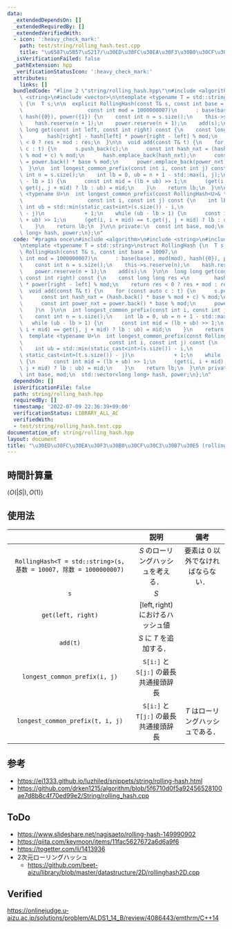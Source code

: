 ```yaml
---
data:
  _extendedDependsOn: []
  _extendedRequiredBy: []
  _extendedVerifiedWith:
  - icon: ':heavy_check_mark:'
    path: test/string/rolling_hash.test.cpp
    title: "\u6587\u5B57\u5217/\u30ED\u30FC\u30EA\u30F3\u30B0\u30CF\u30C3\u30B7\u30E5"
  _isVerificationFailed: false
  _pathExtension: hpp
  _verificationStatusIcon: ':heavy_check_mark:'
  attributes:
    links: []
  bundledCode: "#line 2 \"string/rolling_hash.hpp\"\n#include <algorithm>\n#include\
    \ <string>\n#include <vector>\n\ntemplate <typename T = std::string>\nstruct RollingHash\
    \ {\n  T s;\n\n  explicit RollingHash(const T& s, const int base = 10007,\n  \
    \                     const int mod = 1000000007)\n      : base(base), mod(mod),\
    \ hash({0}), power({1}) {\n    const int n = s.size();\n    this->s.reserve(n);\n\
    \    hash.reserve(n + 1);\n    power.reserve(n + 1);\n    add(s);\n  }\n\n  long\
    \ long get(const int left, const int right) const {\n    const long long res =\n\
    \        hash[right] - hash[left] * power[right - left] % mod;\n    return res\
    \ < 0 ? res + mod : res;\n  }\n\n  void add(const T& t) {\n    for (const auto\
    \ c : t) {\n      s.push_back(c);\n      const int hash_nxt = (hash.back() * base\
    \ % mod + c) % mod;\n      hash.emplace_back(hash_nxt);\n      const int power_nxt\
    \ = power.back() * base % mod;\n      power.emplace_back(power_nxt);\n    }\n\
    \  }\n\n  int longest_common_prefix(const int i, const int j) const {\n    const\
    \ int n = s.size();\n    int lb = 0, ub = n + 1 - std::max(i, j);\n    while (ub\
    \ - lb > 1) {\n      const int mid = (lb + ub) >> 1;\n      (get(i, i + mid) ==\
    \ get(j, j + mid) ? lb : ub) = mid;\n    }\n    return lb;\n  }\n\n  template\
    \ <typename U>\n  int longest_common_prefix(const RollingHash<U>& t,\n       \
    \                     const int i, const int j) const {\n    int lb = 0;\n   \
    \ int ub = std::min(static_cast<int>(s.size()) - i,\n                      static_cast<int>(t.s.size())\
    \ - j)\n             + 1;\n    while (ub - lb > 1) {\n      const int mid = (lb\
    \ + ub) >> 1;\n      (get(i, i + mid) == t.get(j, j + mid) ? lb : ub) = mid;\n\
    \    }\n    return lb;\n  }\n\n private:\n  const int base, mod;\n  std::vector<long\
    \ long> hash, power;\n};\n"
  code: "#pragma once\n#include <algorithm>\n#include <string>\n#include <vector>\n\
    \ntemplate <typename T = std::string>\nstruct RollingHash {\n  T s;\n\n  explicit\
    \ RollingHash(const T& s, const int base = 10007,\n                       const\
    \ int mod = 1000000007)\n      : base(base), mod(mod), hash({0}), power({1}) {\n\
    \    const int n = s.size();\n    this->s.reserve(n);\n    hash.reserve(n + 1);\n\
    \    power.reserve(n + 1);\n    add(s);\n  }\n\n  long long get(const int left,\
    \ const int right) const {\n    const long long res =\n        hash[right] - hash[left]\
    \ * power[right - left] % mod;\n    return res < 0 ? res + mod : res;\n  }\n\n\
    \  void add(const T& t) {\n    for (const auto c : t) {\n      s.push_back(c);\n\
    \      const int hash_nxt = (hash.back() * base % mod + c) % mod;\n      hash.emplace_back(hash_nxt);\n\
    \      const int power_nxt = power.back() * base % mod;\n      power.emplace_back(power_nxt);\n\
    \    }\n  }\n\n  int longest_common_prefix(const int i, const int j) const {\n\
    \    const int n = s.size();\n    int lb = 0, ub = n + 1 - std::max(i, j);\n \
    \   while (ub - lb > 1) {\n      const int mid = (lb + ub) >> 1;\n      (get(i,\
    \ i + mid) == get(j, j + mid) ? lb : ub) = mid;\n    }\n    return lb;\n  }\n\n\
    \  template <typename U>\n  int longest_common_prefix(const RollingHash<U>& t,\n\
    \                            const int i, const int j) const {\n    int lb = 0;\n\
    \    int ub = std::min(static_cast<int>(s.size()) - i,\n                     \
    \ static_cast<int>(t.s.size()) - j)\n             + 1;\n    while (ub - lb > 1)\
    \ {\n      const int mid = (lb + ub) >> 1;\n      (get(i, i + mid) == t.get(j,\
    \ j + mid) ? lb : ub) = mid;\n    }\n    return lb;\n  }\n\n private:\n  const\
    \ int base, mod;\n  std::vector<long long> hash, power;\n};\n"
  dependsOn: []
  isVerificationFile: false
  path: string/rolling_hash.hpp
  requiredBy: []
  timestamp: '2022-07-09 22:36:39+09:00'
  verificationStatus: LIBRARY_ALL_AC
  verifiedWith:
  - test/string/rolling_hash.test.cpp
documentation_of: string/rolling_hash.hpp
layout: document
title: "\u30ED\u30FC\u30EA\u30F3\u30B0\u30CF\u30C3\u30B7\u30E5 (rolling hash)"
---
```



## 時間計算量

$\langle O(\lvert S \rvert), O(1) \rangle$


## 使用法

||説明|備考|
|:--:|:--:|:--:|
|`RollingHash<T = std::string>(s, 基数 = 10007, 除数 = 1000000007)`|$S$ のローリングハッシュを考える．|要素は $0$ 以外でなければならない．|
|`s`|$S$||
|`get(left, right)`|$[\mathrm{left}, \mathrm{right})$ におけるハッシュ値||
|`add(t)`|$S$ に $T$ を追加する．||
|`longest_common_prefix(i, j)`|`S[i:]` と `S[j:]` の最長共通接頭辞長||
|`longest_common_prefix(t, i, j)`|`S[i:]` と `T[j:]` の最長共通接頭辞長|$T$ はローリングハッシュである．|


## 参考

- https://ei1333.github.io/luzhiled/snippets/string/rolling-hash.html
- https://github.com/drken1215/algorithm/blob/5f6710d0f5a92456528100ae7d8b8c4f70ed99e2/String/rolling_hash.cpp


## ToDo

- https://www.slideshare.net/nagisaeto/rolling-hash-149990902
- https://qiita.com/keymoon/items/11fac5627672a6d6a9f6
- https://togetter.com/li/1413936
- 2次元ローリングハッシュ
  - https://github.com/beet-aizu/library/blob/master/datastructure/2D/rollinghash2D.cpp


## Verified

https://onlinejudge.u-aizu.ac.jp/solutions/problem/ALDS1_14_B/review/4086443/emthrm/C++14
